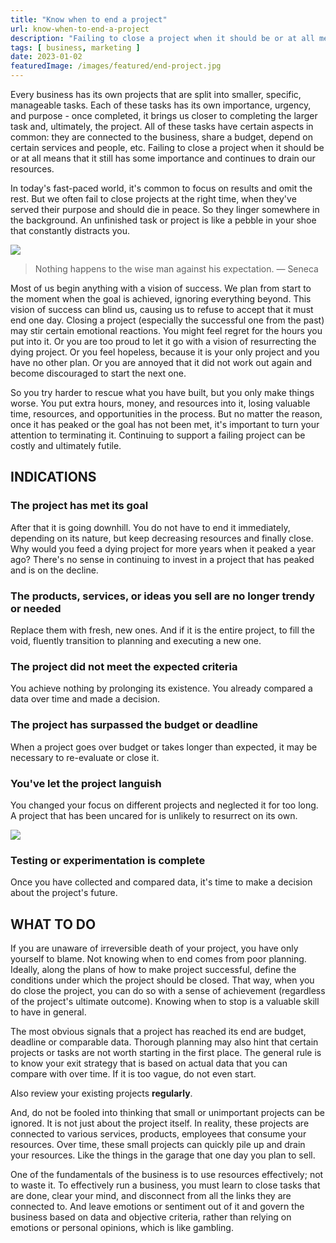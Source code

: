 ```yaml
---
title: "Know when to end a project"
url: know-when-to-end-a-project
description: "Failing to close a project when it should be or at all means that it still has some importance and continues to drain our resources."
tags: [ business, marketing ]
date: 2023-01-02
featuredImage: /images/featured/end-project.jpg
---
```


Every business has its own projects that are split into smaller, specific, manageable tasks. Each of these tasks has its own importance, urgency, and purpose - once completed, it brings us closer to completing the larger task and, ultimately, the project. All of these tasks have certain aspects in common: they are connected to the business, share a budget, depend on certain services and people, etc. Failing to close a project when it should be or at all means that it still has some importance and continues to drain our resources.

In today's fast-paced world, it's common to focus on results and omit the rest. But we often fail to close projects at the right time, when they've served their purpose and should die in peace. So they linger somewhere in the background. An unfinished task or project is like a pebble in your shoe that constantly distracts you.

![](/images/blog/end-project1.jpg)

> Nothing happens to the wise man against his expectation. — Seneca

Most of us begin anything with a vision of success. We plan from start to the moment when the goal is achieved, ignoring everything beyond. This vision of success can blind us, causing us to refuse to accept that it must end one day. Closing a project (especially the successful one from the past) may stir certain emotional reactions. You might feel regret for the hours you put into it. Or you are too proud to let it go with a vision of resurrecting the dying project. Or you feel hopeless, because it is your only project and you have no other plan. Or you are annoyed that it did not work out again and become discouraged to start the next one.

So you try harder to rescue what you have built, but you only make things worse. You put extra hours, money, and resources into it, losing valuable time, resources, and opportunities in the process. But no matter the reason, once it has peaked or the goal has not been met, it's important to turn your attention to terminating it. Continuing to support a failing project can be costly and ultimately futile.

## INDICATIONS

### The project has met its goal
 
After that it is going downhill. You do not have to end it immediately, depending on its nature, but keep decreasing resources and finally close. Why would you feed a dying project for more years when it peaked a year ago? There's no sense in continuing to invest in a project that has peaked and is on the decline.

### The products, services, or ideas you sell are no longer trendy or needed

Replace them with fresh, new ones. And if it is the entire project, to fill the void, fluently transition to planning and executing a new one.

### The project did not meet the expected criteria

You achieve nothing by prolonging its existence. You already compared a data over time and made a decision.

### The project has surpassed the budget or deadline

When a project goes over budget or takes longer than expected, it may be necessary to re-evaluate or close it.

### You've let the project languish

You changed your focus on different projects and neglected it for too long. A project that has been uncared for is unlikely to resurrect on its own.

![](/images/blog/end-project2.jpg)

### Testing or experimentation is complete

Once you have collected and compared data, it's time to make a decision about the project's future.

## WHAT TO DO

If you are unaware of irreversible death of your project, you have only yourself to blame. Not knowing when to end comes from poor planning. Ideally, along the plans of how to make project successful, define the conditions under which the project should be closed. That way, when you do close the project, you can do so with a sense of achievement (regardless of the project's ultimate outcome). Knowing when to stop is a valuable skill to have in general.

The most obvious signals that a project has reached its end are budget, deadline or comparable data. Thorough planning may also hint that certain projects or tasks are not worth starting in the first place. The general rule is to know your exit strategy that is based on actual data that you can compare with over time. If it is too vague, do not even start. 

Also review your existing projects **regularly**.

And, do not be fooled into thinking that small or unimportant projects can be ignored. It is not just about the project itself. In reality, these projects are connected to various services, products, employees that consume your resources. Over time, these small projects can quickly pile up and drain your resources. Like the things in the garage that one day you plan to sell. 

One of the fundamentals of the business is to use resources effectively; not to waste it. To effectively run a business, you must learn to close tasks that are done, clear your mind, and disconnect from all the links they are connected to. And leave emotions or sentiment out of it and govern the business based on data and objective criteria, rather than relying on emotions or personal opinions, which is like gambling.
